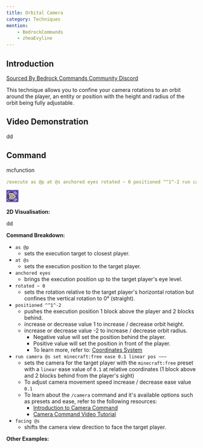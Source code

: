 ```yaml
---
title: Orbital Camera
category: Techniques
mention:
    - BedrockCommands
    - zheaEvyline
---
```


## Introduction

[Sourced By Bedrock Commands Community Discord](https://discord.gg/SYstTYx5G5)

This technique allows you to confine your camera rotations to an orbit around the player, an entity or position with the height and radius of the orbit being fully adjustable.

## Video Demonstration

dd

## Command

<CodeHeader>mcfunction</CodeHeader>

```yaml
/execute as @p at @s anchored eyes rotated ~ 0 positioned ^^1^-2 run camera @s set minecraft:free ease 0.1 linear pos ~~~ facing @s
```
![commandBlockChain](/assets/images/commands/commandBlockChain/1.png)

**2D Visualisation:**

dd

**Command Breakdown:**

- `as @p`
  - sets the execution target to closest player.
- `at @s`
  - sets the execution position to the target player.
- `anchored eyes`
  - brings the execution position up to the target player's eye level.
- `rotated ~ 0`
  - sets the rotation relative to the target player's horizontal rotation but confines the vertical rotation to 0° (straight).
- `positioned ^^1^-2`
  - pushes the execution position 1 block above the player and 2 blocks behind.
  - increase or decrease value 1 to increase / decrease orbit height.
  - increase or decrease value -2 to increase / decrease orbit radius.
     - Negative value will set the position behind the player.
     - Positive value will set the position in front of the player.
     - To learn more, refer to: [Coordinates System](docs/commands/relative-coordinates.md)
- `run camera @s set minecraft:free ease 0.1 linear pos ~~~`
  - sets the camera for the target player with the `minecraft:free` preset with a `linear` ease value of `0.1` at relative coordinates (1 block above and 2 blocks behind from the player's sight)
  - To adjust camera movement speed increase / decrease ease value `0.1`
  - To learn about the `/camera` command and it's available options such as presets and ease, refer to the following resources:
     - [Introduction to Camera Command](https://learn.microsoft.com/en-us/minecraft/creator/documents/cameracommandintroduction)
     - [Camera Command Video Tutorial](https://youtu.be/GnYrZlBCyWg)
- `facing @s`
  - shifts the camera view direction to face the target player.

**Other Examples:**

